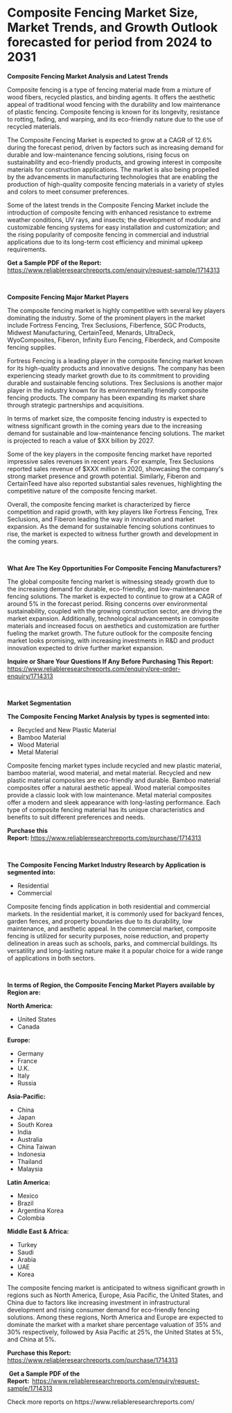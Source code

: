 <p><h1>Composite Fencing Market Size, Market Trends, and Growth Outlook forecasted for period from 2024 to 2031</h1></p><p><strong>Composite Fencing Market Analysis and Latest Trends</strong></p>
<p><p>Composite fencing is a type of fencing material made from a mixture of wood fibers, recycled plastics, and binding agents. It offers the aesthetic appeal of traditional wood fencing with the durability and low maintenance of plastic fencing. Composite fencing is known for its longevity, resistance to rotting, fading, and warping, and its eco-friendly nature due to the use of recycled materials.</p><p>The Composite Fencing Market is expected to grow at a CAGR of 12.6% during the forecast period, driven by factors such as increasing demand for durable and low-maintenance fencing solutions, rising focus on sustainability and eco-friendly products, and growing interest in composite materials for construction applications. The market is also being propelled by the advancements in manufacturing technologies that are enabling the production of high-quality composite fencing materials in a variety of styles and colors to meet consumer preferences.</p><p>Some of the latest trends in the Composite Fencing Market include the introduction of composite fencing with enhanced resistance to extreme weather conditions, UV rays, and insects; the development of modular and customizable fencing systems for easy installation and customization; and the rising popularity of composite fencing in commercial and industrial applications due to its long-term cost efficiency and minimal upkeep requirements.</p></p>
<p><strong>Get a Sample PDF of the Report:&nbsp;</strong> <a href="https://www.reliableresearchreports.com/enquiry/request-sample/1714313">https://www.reliableresearchreports.com/enquiry/request-sample/1714313</a></p>
<p>&nbsp;</p>
<p><strong>Composite Fencing Major Market Players</strong></p>
<p><p>The composite fencing market is highly competitive with several key players dominating the industry. Some of the prominent players in the market include Fortress Fencing, Trex Seclusions, Fiberfence, SGC Products, Midwest Manufacturing, CertainTeed, Menards, UltraDeck, WyoComposites, Fiberon, Infinity Euro Fencing, Fiberdeck, and Composite fencing supplies.</p><p>Fortress Fencing is a leading player in the composite fencing market known for its high-quality products and innovative designs. The company has been experiencing steady market growth due to its commitment to providing durable and sustainable fencing solutions. Trex Seclusions is another major player in the industry known for its environmentally friendly composite fencing products. The company has been expanding its market share through strategic partnerships and acquisitions.</p><p>In terms of market size, the composite fencing industry is expected to witness significant growth in the coming years due to the increasing demand for sustainable and low-maintenance fencing solutions. The market is projected to reach a value of $XX billion by 2027.</p><p>Some of the key players in the composite fencing market have reported impressive sales revenues in recent years. For example, Trex Seclusions reported sales revenue of $XXX million in 2020, showcasing the company's strong market presence and growth potential. Similarly, Fiberon and CertainTeed have also reported substantial sales revenues, highlighting the competitive nature of the composite fencing market.</p><p>Overall, the composite fencing market is characterized by fierce competition and rapid growth, with key players like Fortress Fencing, Trex Seclusions, and Fiberon leading the way in innovation and market expansion. As the demand for sustainable fencing solutions continues to rise, the market is expected to witness further growth and development in the coming years.</p></p>
<p>&nbsp;</p>
<p><strong>What Are The Key Opportunities For Composite Fencing Manufacturers?</strong></p>
<p><p>The global composite fencing market is witnessing steady growth due to the increasing demand for durable, eco-friendly, and low-maintenance fencing solutions. The market is expected to continue to grow at a CAGR of around 5% in the forecast period. Rising concerns over environmental sustainability, coupled with the growing construction sector, are driving the market expansion. Additionally, technological advancements in composite materials and increased focus on aesthetics and customization are further fueling the market growth. The future outlook for the composite fencing market looks promising, with increasing investments in R&D and product innovation expected to drive further market expansion.</p></p>
<p><strong>Inquire or Share Your Questions If Any Before Purchasing This Report:</strong> <a href="https://www.reliableresearchreports.com/enquiry/pre-order-enquiry/1714313">https://www.reliableresearchreports.com/enquiry/pre-order-enquiry/1714313</a></p>
<p>&nbsp;</p>
<p><strong>Market Segmentation</strong></p>
<p><strong>The Composite Fencing Market Analysis by types is segmented into:</strong></p>
<p><ul><li>Recycled and New Plastic Material</li><li>Bamboo Material</li><li>Wood Material</li><li>Metal Material</li></ul></p>
<p><p>Composite fencing market types include recycled and new plastic material, bamboo material, wood material, and metal material. Recycled and new plastic material composites are eco-friendly and durable. Bamboo material composites offer a natural aesthetic appeal. Wood material composites provide a classic look with low maintenance. Metal material composites offer a modern and sleek appearance with long-lasting performance. Each type of composite fencing material has its unique characteristics and benefits to suit different preferences and needs.</p></p>
<p><strong>Purchase this Report:&nbsp;</strong><a href="https://www.reliableresearchreports.com/purchase/1714313">https://www.reliableresearchreports.com/purchase/1714313</a></p>
<p>&nbsp;</p>
<p><strong>The Composite Fencing Market Industry Research by Application is segmented into:</strong></p>
<p><ul><li>Residential</li><li>Commercial</li></ul></p>
<p><p>Composite fencing finds application in both residential and commercial markets. In the residential market, it is commonly used for backyard fences, garden fences, and property boundaries due to its durability, low maintenance, and aesthetic appeal. In the commercial market, composite fencing is utilized for security purposes, noise reduction, and property delineation in areas such as schools, parks, and commercial buildings. Its versatility and long-lasting nature make it a popular choice for a wide range of applications in both sectors.</p></p>
<p>&nbsp;</p>
<p><strong>In terms of Region, the Composite Fencing Market Players available by Region are:</strong></p>
<p>
    <p> <strong> North America: </strong>
        <ul>
            <li>United States</li>
            <li>Canada</li>
        </ul>
        </p> 
    <p> <strong> Europe: </strong>
        <ul>
            <li>Germany</li>
            <li>France</li>
            <li>U.K.</li>
            <li>Italy</li>
            <li>Russia</li>
        </ul>
        </p> 
    <p> <strong> Asia-Pacific: </strong>
        <ul>
            <li>China</li>
            <li>Japan</li>
            <li>South Korea</li>
            <li>India</li>
            <li>Australia</li>
            <li>China Taiwan</li>
            <li>Indonesia</li>
            <li>Thailand</li>
            <li>Malaysia</li>
        </ul>
        </p> 
    <p> <strong> Latin America: </strong>
        <ul>
            <li>Mexico</li>
            <li>Brazil</li>
            <li>Argentina Korea</li>
            <li>Colombia</li>
        </ul>
        </p> 
    <p> <strong> Middle East & Africa: </strong>
        <ul>
            <li>Turkey</li>
            <li>Saudi</li>
            <li>Arabia</li>
            <li>UAE</li>
            <li>Korea</li>
        </ul>
    </p>
    </p>
<p><p>The composite fencing market is anticipated to witness significant growth in regions such as North America, Europe, Asia Pacific, the United States, and China due to factors like increasing investment in infrastructural development and rising consumer demand for eco-friendly fencing solutions. Among these regions, North America and Europe are expected to dominate the market with a market share percentage valuation of 35% and 30% respectively, followed by Asia Pacific at 25%, the United States at 5%, and China at 5%.</p></p>
<p><strong>Purchase this Report: </strong><a href="https://www.reliableresearchreports.com/purchase/1714313">https://www.reliableresearchreports.com/purchase/1714313</a></p>
<p>&nbsp;<strong>Get a Sample PDF of the Report:&nbsp;&nbsp;</strong><a href="https://www.reliableresearchreports.com/enquiry/request-sample/1714313">https://www.reliableresearchreports.com/enquiry/request-sample/1714313</a></p>
<p><strong></strong></p>
<p>Check more reports on https://www.reliableresearchreports.com/</p>